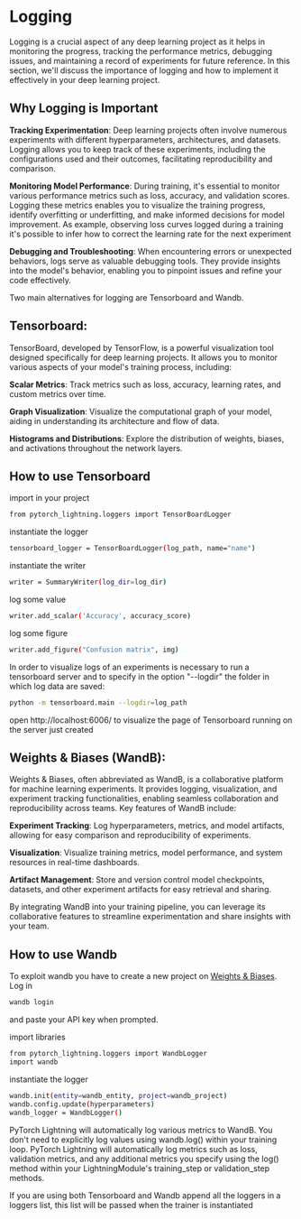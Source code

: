 # **Logging**

Logging is a crucial aspect of any deep learning project as it helps in monitoring the progress, tracking the performance metrics, debugging issues, and maintaining a record of experiments for future reference. In this section, we'll discuss the importance of logging and how to implement it effectively in your deep learning project.

## **Why Logging is Important**
**Tracking Experimentation**: Deep learning projects often involve numerous experiments with different hyperparameters, architectures, and datasets. Logging allows you to keep track of these experiments, including the configurations used and their outcomes, facilitating reproducibility and comparison.

**Monitoring Model Performance**: During training, it's essential to monitor various performance metrics such as loss, accuracy, and validation scores. Logging these metrics enables you to visualize the training progress, identify overfitting or underfitting, and make informed decisions for model improvement. As example, observing loss curves logged during a training it's possible to infer how to correct the learning rate for the next experiment

**Debugging and Troubleshooting**: When encountering errors or unexpected behaviors, logs serve as valuable debugging tools. They provide insights into the model's behavior, enabling you to pinpoint issues and refine your code effectively.

Two main alternatives for logging are Tensorboard and Wandb.

## **Tensorboard**:
TensorBoard, developed by TensorFlow, is a powerful visualization tool designed specifically for deep learning projects. It allows you to monitor various aspects of your model's training process, including:

**Scalar Metrics**: Track metrics such as loss, accuracy, learning rates, and custom metrics over time.

**Graph Visualization**: Visualize the computational graph of your model, aiding in understanding its architecture and flow of data.

**Histograms and Distributions**: Explore the distribution of weights, biases, and activations throughout the network layers.

## **How to use Tensorboard**
import in your project
```sh
from pytorch_lightning.loggers import TensorBoardLogger
```
instantiate the logger 
```sh
tensorboard_logger = TensorBoardLogger(log_path, name="name")
```
instantiate the writer
```sh
writer = SummaryWriter(log_dir=log_dir)
```
log some value
```sh
writer.add_scalar('Accuracy', accuracy_score)
```
log some figure
```sh
writer.add_figure("Confusion matrix", img)
```


In order to visualize logs of an experiments is necessary to run a tensorboard server and to specify in the option "--logdir" the folder in which log data are saved: 
```sh
python -m tensorboard.main --logdir=log_path
```

open http://localhost:6006/ to visualize the page of Tensorboard running on the server just created

## **Weights & Biases (WandB)**:
Weights & Biases, often abbreviated as WandB, is a collaborative platform for machine learning experiments. It provides logging, visualization, and experiment tracking functionalities, enabling seamless collaboration and reproducibility across teams. Key features of WandB include:

**Experiment Tracking**: Log hyperparameters, metrics, and model artifacts, allowing for easy comparison and reproducibility of experiments.

**Visualization**: Visualize training metrics, model performance, and system resources in real-time dashboards.

**Artifact Management**: Store and version control model checkpoints, datasets, and other experiment artifacts for easy retrieval and sharing.

By integrating WandB into your training pipeline, you can leverage its collaborative features to streamline experimentation and share insights with your team.
## **How to use Wandb**
To exploit wandb you have to create a new project on [Weights & Biases](https://wandb.ai/site).  
Log in 
```sh
wandb login 
```
and paste your API key when prompted.

import libraries
```sh
from pytorch_lightning.loggers import WandbLogger
import wandb
```
instantiate the logger 
```sh
wandb.init(entity=wandb_entity, project=wandb_project)
wandb.config.update(hyperparameters)
wandb_logger = WandbLogger()
```
PyTorch Lightning will automatically log various metrics to WandB. You don't need to explicitly log values using wandb.log() within your training loop.
PyTorch Lightning will automatically log metrics such as loss, validation metrics, and any additional metrics you specify using the log() method within your LightningModule's training_step or validation_step methods.

If you are using both Tensorboard and Wandb append all the loggers in a loggers list, this list will be passed when the trainer is instantiated

